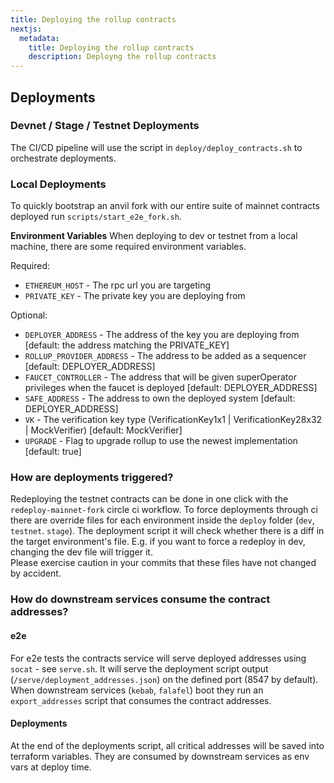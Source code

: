 ```yaml
---
title: Deploying the rollup contracts
nextjs:
  metadata:
    title: Deploying the rollup contracts
    description: Deployng the rollup contracts
---
```



## Deployments

### Devnet / Stage / Testnet Deployments

The CI/CD pipeline will use the script in `deploy/deploy_contracts.sh` to orchestrate deployments.

### Local Deployments

To quickly bootstrap an anvil fork with our entire suite of mainnet contracts deployed run `scripts/start_e2e_fork.sh`.

**Environment Variables**
When deploying to dev or testnet from a local machine, there are some required environment variables.

Required:

- `ETHEREUM_HOST` - The rpc url you are targeting
- `PRIVATE_KEY` - The private key you are deploying from

Optional:

- `DEPLOYER_ADDRESS` - The address of the key you are deploying from [default: the address matching the PRIVATE_KEY]
- `ROLLUP_PROVIDER_ADDRESS` - The address to be added as a sequencer [default: DEPLOYER_ADDRESS]
- `FAUCET_CONTROLLER` - The address that will be given superOperator privileges when the faucet is deployed [default: DEPLOYER_ADDRESS]
- `SAFE_ADDRESS` - The address to own the deployed system [default: DEPLOYER_ADDRESS]
- `VK` - The verification key type (VerificationKey1x1 | VerificationKey28x32 | MockVerifier) [default: MockVerifier]
- `UPGRADE` - Flag to upgrade rollup to use the newest implementation [default: true]

### How are deployments triggered?

Redeploying the testnet contracts can be done in one click with the `redeploy-mainnet-fork` circle ci workflow.
To force deployments through ci there are override files for each environment inside the `deploy` folder (`dev`, `testnet`. `stage`). The deployment script it will check whether there is a diff in the target environment's file. E.g. if you want to force a redeploy in dev, changing the dev file will trigger it.  
Please exercise caution in your commits that these files have not changed by accident.

### How do downstream services consume the contract addresses?

#### e2e

For e2e tests the contracts service will serve deployed addresses using `socat` - see `serve.sh`. It will serve the deployment script output (`/serve/deployment_addresses.json`) on the defined port (8547 by default). When downstream services (`kebab`, `falafel`) boot they run an `export_addresses` script that consumes the contract addresses.

#### Deployments

At the end of the deployments script, all critical addresses will be saved into terraform variables. They are consumed by downstream services as env vars at deploy time.